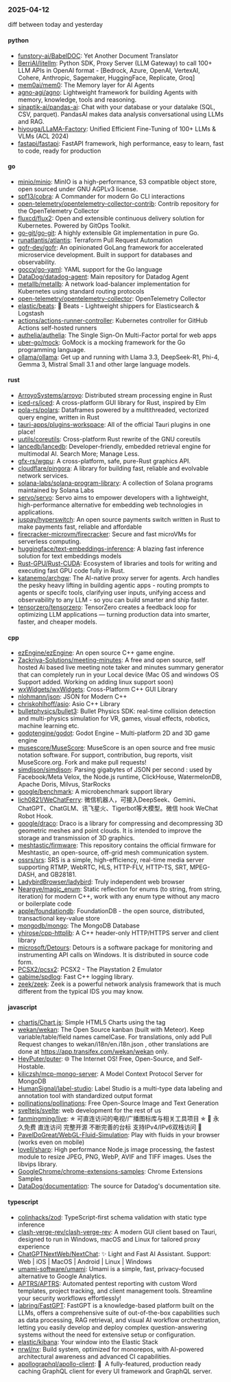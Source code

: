 ### 2025-04-12
diff between today and yesterday

#### python
* [funstory-ai/BabelDOC](https://github.com/funstory-ai/BabelDOC): Yet Another Document Translator
* [BerriAI/litellm](https://github.com/BerriAI/litellm): Python SDK, Proxy Server (LLM Gateway) to call 100+ LLM APIs in OpenAI format - [Bedrock, Azure, OpenAI, VertexAI, Cohere, Anthropic, Sagemaker, HuggingFace, Replicate, Groq]
* [mem0ai/mem0](https://github.com/mem0ai/mem0): The Memory layer for AI Agents
* [agno-agi/agno](https://github.com/agno-agi/agno): Lightweight framework for building Agents with memory, knowledge, tools and reasoning.
* [sinaptik-ai/pandas-ai](https://github.com/sinaptik-ai/pandas-ai): Chat with your database or your datalake (SQL, CSV, parquet). PandasAI makes data analysis conversational using LLMs and RAG.
* [hiyouga/LLaMA-Factory](https://github.com/hiyouga/LLaMA-Factory): Unified Efficient Fine-Tuning of 100+ LLMs & VLMs (ACL 2024)
* [fastapi/fastapi](https://github.com/fastapi/fastapi): FastAPI framework, high performance, easy to learn, fast to code, ready for production

#### go
* [minio/minio](https://github.com/minio/minio): MinIO is a high-performance, S3 compatible object store, open sourced under GNU AGPLv3 license.
* [spf13/cobra](https://github.com/spf13/cobra): A Commander for modern Go CLI interactions
* [open-telemetry/opentelemetry-collector-contrib](https://github.com/open-telemetry/opentelemetry-collector-contrib): Contrib repository for the OpenTelemetry Collector
* [fluxcd/flux2](https://github.com/fluxcd/flux2): Open and extensible continuous delivery solution for Kubernetes. Powered by GitOps Toolkit.
* [go-git/go-git](https://github.com/go-git/go-git): A highly extensible Git implementation in pure Go.
* [runatlantis/atlantis](https://github.com/runatlantis/atlantis): Terraform Pull Request Automation
* [gofr-dev/gofr](https://github.com/gofr-dev/gofr): An opinionated GoLang framework for accelerated microservice development. Built in support for databases and observability.
* [goccy/go-yaml](https://github.com/goccy/go-yaml): YAML support for the Go language
* [DataDog/datadog-agent](https://github.com/DataDog/datadog-agent): Main repository for Datadog Agent
* [metallb/metallb](https://github.com/metallb/metallb): A network load-balancer implementation for Kubernetes using standard routing protocols
* [open-telemetry/opentelemetry-collector](https://github.com/open-telemetry/opentelemetry-collector): OpenTelemetry Collector
* [elastic/beats](https://github.com/elastic/beats): 🐠 Beats - Lightweight shippers for Elasticsearch & Logstash
* [actions/actions-runner-controller](https://github.com/actions/actions-runner-controller): Kubernetes controller for GitHub Actions self-hosted runners
* [authelia/authelia](https://github.com/authelia/authelia): The Single Sign-On Multi-Factor portal for web apps
* [uber-go/mock](https://github.com/uber-go/mock): GoMock is a mocking framework for the Go programming language.
* [ollama/ollama](https://github.com/ollama/ollama): Get up and running with Llama 3.3, DeepSeek-R1, Phi-4, Gemma 3, Mistral Small 3.1 and other large language models.

#### rust
* [ArroyoSystems/arroyo](https://github.com/ArroyoSystems/arroyo): Distributed stream processing engine in Rust
* [iced-rs/iced](https://github.com/iced-rs/iced): A cross-platform GUI library for Rust, inspired by Elm
* [pola-rs/polars](https://github.com/pola-rs/polars): Dataframes powered by a multithreaded, vectorized query engine, written in Rust
* [tauri-apps/plugins-workspace](https://github.com/tauri-apps/plugins-workspace): All of the official Tauri plugins in one place!
* [uutils/coreutils](https://github.com/uutils/coreutils): Cross-platform Rust rewrite of the GNU coreutils
* [lancedb/lancedb](https://github.com/lancedb/lancedb): Developer-friendly, embedded retrieval engine for multimodal AI. Search More; Manage Less.
* [gfx-rs/wgpu](https://github.com/gfx-rs/wgpu): A cross-platform, safe, pure-Rust graphics API.
* [cloudflare/pingora](https://github.com/cloudflare/pingora): A library for building fast, reliable and evolvable network services.
* [solana-labs/solana-program-library](https://github.com/solana-labs/solana-program-library): A collection of Solana programs maintained by Solana Labs
* [servo/servo](https://github.com/servo/servo): Servo aims to empower developers with a lightweight, high-performance alternative for embedding web technologies in applications.
* [juspay/hyperswitch](https://github.com/juspay/hyperswitch): An open source payments switch written in Rust to make payments fast, reliable and affordable
* [firecracker-microvm/firecracker](https://github.com/firecracker-microvm/firecracker): Secure and fast microVMs for serverless computing.
* [huggingface/text-embeddings-inference](https://github.com/huggingface/text-embeddings-inference): A blazing fast inference solution for text embeddings models
* [Rust-GPU/Rust-CUDA](https://github.com/Rust-GPU/Rust-CUDA): Ecosystem of libraries and tools for writing and executing fast GPU code fully in Rust.
* [katanemo/archgw](https://github.com/katanemo/archgw): The AI-native proxy server for agents. Arch handles the pesky heavy lifting in building agentic apps - routing prompts to agents or specifc tools, clarifying user inputs, unifying access and observability to any LLM - so you can build smarter and ship faster.
* [tensorzero/tensorzero](https://github.com/tensorzero/tensorzero): TensorZero creates a feedback loop for optimizing LLM applications — turning production data into smarter, faster, and cheaper models.

#### cpp
* [ezEngine/ezEngine](https://github.com/ezEngine/ezEngine): An open source C++ game engine.
* [Zackriya-Solutions/meeting-minutes](https://github.com/Zackriya-Solutions/meeting-minutes): A free and open source, self hosted Ai based live meeting note taker and minutes summary generator that can completely run in your Local device (Mac OS and windows OS Support added. Working on adding linux support soon)
* [wxWidgets/wxWidgets](https://github.com/wxWidgets/wxWidgets): Cross-Platform C++ GUI Library
* [nlohmann/json](https://github.com/nlohmann/json): JSON for Modern C++
* [chriskohlhoff/asio](https://github.com/chriskohlhoff/asio): Asio C++ Library
* [bulletphysics/bullet3](https://github.com/bulletphysics/bullet3): Bullet Physics SDK: real-time collision detection and multi-physics simulation for VR, games, visual effects, robotics, machine learning etc.
* [godotengine/godot](https://github.com/godotengine/godot): Godot Engine – Multi-platform 2D and 3D game engine
* [musescore/MuseScore](https://github.com/musescore/MuseScore): MuseScore is an open source and free music notation software. For support, contribution, bug reports, visit MuseScore.org. Fork and make pull requests!
* [simdjson/simdjson](https://github.com/simdjson/simdjson): Parsing gigabytes of JSON per second : used by Facebook/Meta Velox, the Node.js runtime, ClickHouse, WatermelonDB, Apache Doris, Milvus, StarRocks
* [google/benchmark](https://github.com/google/benchmark): A microbenchmark support library
* [lich0821/WeChatFerry](https://github.com/lich0821/WeChatFerry): 微信机器人，可接入DeepSeek、Gemini、ChatGPT、ChatGLM、讯飞星火、Tigerbot等大模型。微信 hook WeChat Robot Hook.
* [google/draco](https://github.com/google/draco): Draco is a library for compressing and decompressing 3D geometric meshes and point clouds. It is intended to improve the storage and transmission of 3D graphics.
* [meshtastic/firmware](https://github.com/meshtastic/firmware): This repository contains the official firmware for Meshtastic, an open-source, off-grid mesh communication system.
* [ossrs/srs](https://github.com/ossrs/srs): SRS is a simple, high-efficiency, real-time media server supporting RTMP, WebRTC, HLS, HTTP-FLV, HTTP-TS, SRT, MPEG-DASH, and GB28181.
* [LadybirdBrowser/ladybird](https://github.com/LadybirdBrowser/ladybird): Truly independent web browser
* [Neargye/magic_enum](https://github.com/Neargye/magic_enum): Static reflection for enums (to string, from string, iteration) for modern C++, work with any enum type without any macro or boilerplate code
* [apple/foundationdb](https://github.com/apple/foundationdb): FoundationDB - the open source, distributed, transactional key-value store
* [mongodb/mongo](https://github.com/mongodb/mongo): The MongoDB Database
* [yhirose/cpp-httplib](https://github.com/yhirose/cpp-httplib): A C++ header-only HTTP/HTTPS server and client library
* [microsoft/Detours](https://github.com/microsoft/Detours): Detours is a software package for monitoring and instrumenting API calls on Windows. It is distributed in source code form.
* [PCSX2/pcsx2](https://github.com/PCSX2/pcsx2): PCSX2 - The Playstation 2 Emulator
* [gabime/spdlog](https://github.com/gabime/spdlog): Fast C++ logging library.
* [zeek/zeek](https://github.com/zeek/zeek): Zeek is a powerful network analysis framework that is much different from the typical IDS you may know.

#### javascript
* [chartjs/Chart.js](https://github.com/chartjs/Chart.js): Simple HTML5 Charts using the <canvas> tag
* [wekan/wekan](https://github.com/wekan/wekan): The Open Source kanban (built with Meteor). Keep variable/table/field names camelCase. For translations, only add Pull Request changes to wekan/i18n/en.i18n.json , other translations are done at https://app.transifex.com/wekan/wekan only.
* [HeyPuter/puter](https://github.com/HeyPuter/puter): 🌐 The Internet OS! Free, Open-Source, and Self-Hostable.
* [kiliczsh/mcp-mongo-server](https://github.com/kiliczsh/mcp-mongo-server): A Model Context Protocol Server for MongoDB
* [HumanSignal/label-studio](https://github.com/HumanSignal/label-studio): Label Studio is a multi-type data labeling and annotation tool with standardized output format
* [pollinations/pollinations](https://github.com/pollinations/pollinations): Free Open-Source Image and Text Generation
* [sveltejs/svelte](https://github.com/sveltejs/svelte): web development for the rest of us
* [fanmingming/live](https://github.com/fanmingming/live): ✯ 可直连访问的电视/广播图标库与相关工具项目 ✯ 🔕 永久免费 直连访问 完整开源 不断完善的台标 支持IPv4/IPv6双栈访问 🔕
* [PavelDoGreat/WebGL-Fluid-Simulation](https://github.com/PavelDoGreat/WebGL-Fluid-Simulation): Play with fluids in your browser (works even on mobile)
* [lovell/sharp](https://github.com/lovell/sharp): High performance Node.js image processing, the fastest module to resize JPEG, PNG, WebP, AVIF and TIFF images. Uses the libvips library.
* [GoogleChrome/chrome-extensions-samples](https://github.com/GoogleChrome/chrome-extensions-samples): Chrome Extensions Samples
* [DataDog/documentation](https://github.com/DataDog/documentation): The source for Datadog's documentation site.

#### typescript
* [colinhacks/zod](https://github.com/colinhacks/zod): TypeScript-first schema validation with static type inference
* [clash-verge-rev/clash-verge-rev](https://github.com/clash-verge-rev/clash-verge-rev): A modern GUI client based on Tauri, designed to run in Windows, macOS and Linux for tailored proxy experience
* [ChatGPTNextWeb/NextChat](https://github.com/ChatGPTNextWeb/NextChat): ✨ Light and Fast AI Assistant. Support: Web | iOS | MacOS | Android | Linux | Windows
* [umami-software/umami](https://github.com/umami-software/umami): Umami is a simple, fast, privacy-focused alternative to Google Analytics.
* [APTRS/APTRS](https://github.com/APTRS/APTRS): Automated pentest reporting with custom Word templates, project tracking, and client management tools. Streamline your security workflows effortlessly!
* [labring/FastGPT](https://github.com/labring/FastGPT): FastGPT is a knowledge-based platform built on the LLMs, offers a comprehensive suite of out-of-the-box capabilities such as data processing, RAG retrieval, and visual AI workflow orchestration, letting you easily develop and deploy complex question-answering systems without the need for extensive setup or configuration.
* [elastic/kibana](https://github.com/elastic/kibana): Your window into the Elastic Stack
* [nrwl/nx](https://github.com/nrwl/nx): Build system, optimized for monorepos, with AI-powered architectural awareness and advanced CI capabilities.
* [apollographql/apollo-client](https://github.com/apollographql/apollo-client): 🚀  A fully-featured, production ready caching GraphQL client for every UI framework and GraphQL server.
